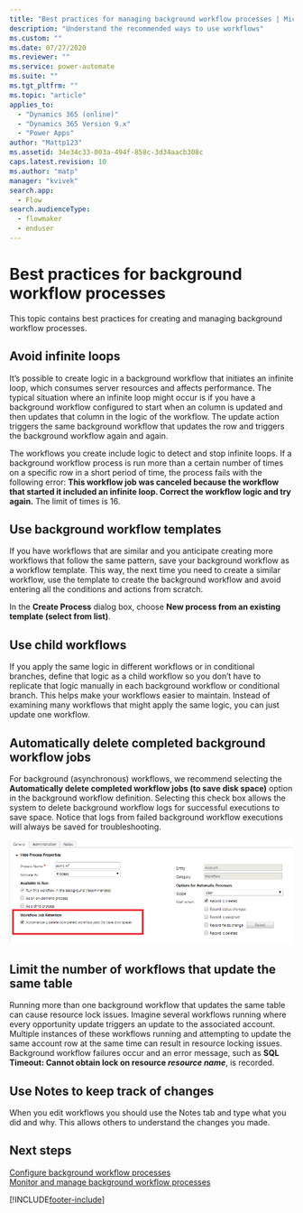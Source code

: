 ```yaml
---
title: "Best practices for managing background workflow processes | MicrosoftDocs"
description: "Understand the recommended ways to use workflows"
ms.custom: ""
ms.date: 07/27/2020
ms.reviewer: ""
ms.service: power-automate
ms.suite: ""
ms.tgt_pltfrm: ""
ms.topic: "article"
applies_to: 
  - "Dynamics 365 (online)"
  - "Dynamics 365 Version 9.x"
  - "Power Apps"
author: "Mattp123"
ms.assetid: 34e34c33-003a-494f-858c-3d34aacb308c
caps.latest.revision: 10
ms.author: "matp"
manager: "kvivek"
search.app: 
  - Flow
search.audienceType: 
  - flowmaker
  - enduser
---
```

# Best practices for background workflow processes


This topic contains best practices for creating and managing background workflow processes.  
  
<a name="BKMK_AvoidInfiniteLoops"></a>   
## Avoid infinite loops  
It’s possible to create logic in a background workflow that initiates an infinite loop, which consumes server resources and affects performance. The typical situation where an infinite loop might occur is if you have a background workflow configured to start when an column is updated and then updates that column in the logic of the workflow. The update action triggers the same background workflow that updates the row and triggers the background workflow again and again.  
  
The workflows you create include logic to detect and stop infinite loops. If a background workflow process is run more than a certain number of times on a specific row in a short period of time, the process fails with the following error: **This workflow job was canceled because the workflow that started it included an infinite loop. Correct the workflow logic and try again.** The limit of times is 16.  
  
<a name="BKMK_UseWorkflowTemplates"></a>   
## Use background workflow templates  
If you have workflows that are similar and you anticipate creating more workflows that follow the same pattern, save your background workflow as a workflow template. This way, the next time you need to create a similar workflow, use the template to create the background workflow and avoid entering all the conditions and actions from scratch.  
  
In the **Create Process** dialog box, choose **New process from an existing template (select from list)**.  
  
<a name="BKMK_UseChildWorkflows"></a>   
## Use child workflows  
If you apply the same logic in different workflows or in conditional branches, define that logic as a child workflow so you don’t have to replicate that logic manually in each background workflow or conditional branch. This helps make your workflows easier to maintain. Instead of examining many workflows that might apply the same logic, you can just update one workflow.  
  
## Automatically delete completed background workflow jobs
For background (asynchronous) workflows, we recommend selecting the **Automatically delete completed workflow jobs (to save disk space)** option in the background workflow definition. Selecting this check box allows the system to delete background workflow logs for successful executions to save space. Notice that logs from failed background workflow executions will always be saved for troubleshooting.  

![Workflow job retention](media/workflow-job-retention.png)

## Limit the number of workflows that update the same table
Running more than one background workflow that updates the same table can cause resource lock issues. Imagine several workflows running where every opportunity update triggers an update to the associated account. Multiple instances of these workflows running and attempting to update the same account row at the same time can result in resource locking issues. Background workflow failures occur and an error message, such as **SQL Timeout: Cannot obtain lock on resource _resource name_**, is recorded. 

  
<a name="BKMK_DocumentChangesUsingNotes"></a>   
## Use Notes to keep track of changes  
When you edit workflows you should use the Notes tab and type what you did and why. This allows others to understand the changes you made.  
  
## Next steps  
<!-- [Workflow processes overview](workflow-processes.md)    -->
[Configure background workflow processes](configure-workflow-steps.md)   
[Monitor and manage background workflow processes](monitor-manage-processes.md)
   


[!INCLUDE[footer-include](includes/footer-banner.md)]